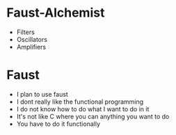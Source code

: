 # Faust-Alchemist
* Filters
* Oscillators
* Amplifiers

# Faust
* I plan to use faust
* I dont really like the functional programming
* I do not know how to do what I want to do in it
* It's not like C where you can anything you want to do
* You have to do it functionally 

